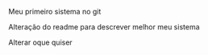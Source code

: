 Meu primeiro sistema no git

Alteração do readme para descrever melhor meu sistema

Alterar oque quiser 